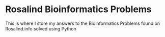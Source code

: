 # Rosalind Bioinformatics Problems

This is where I store my answers to the Bioinformatics Problems found on Rosalind.info solved using Python
